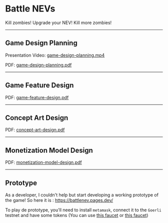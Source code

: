 # Battle NEVs
Kill zombies! Upgrade your NEV! Kill more zombies!

---

## Game Design Planning
Presentation Video: [game-design-planning.mp4](https://youtu.be)

PDF: [game-design-planning.pdf](game-design-planning.pdf)

---

## Game Feature Design
PDF: [game-feature-design.pdf](game-feature-design.pdf)

---

## Concept Art Design
PDF: [concept-art-design.pdf](concept-art-design.pdf)

---

## Monetization Model Design
PDF: [monetization-model-design.pdf](monetization-model-design.pdf)

---

## Prototype
As a developer, I couldn't help but start developing a working prototype of the game! So here it is :
https://battlenev.pages.dev/

To play de prototype, you'll need to install `metamask`, connect it to the `Goerli` testnet and have some tokens (You can use [this faucet](https://goerli-faucet.pk910.de/) or [this faucet](https://goerli-faucet.mudit.blog/))